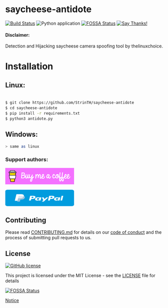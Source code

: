 # saycheese-antidote

[![Build Status](https://travis-ci.com/0x0is1/saycheese-antidote.svg?branch=master)](https://travis-ci.com/StrinTH/saycheese-antidote) 
![Python application](https://github.com/0x0is1/saycheese-antidote/workflows/Python%20application/badge.svg)
[![FOSSA Status](https://app.fossa.com/api/projects/git%2Bgithub.com%2F0x0is1%2Fsaycheese-antidote.svg?type=shield)](https://app.fossa.com/projects/git%2Bgithub.com%2F0x0is1%2Fsaycheese-antidote?ref=badge_shield)
[![Say Thanks!](https://img.shields.io/badge/Say%20Thanks-!-1EAEDB.svg)](https://saythanks.io/to/0x0is1off@gmail.com)

#### Disclaimer:

Detection and Hijacking saycheese camera spoofing tool by thelinuxchoice.

# Installation
## Linux:

```sh

$ git clone https://github.com/StrinTH/saycheese-antidote
$ cd saycheese-antidote
$ pip install -r requirements.txt
$ python3 antidote.py

```
## Windows:

```sh
> same as linux
```

### **Support authors**:

[![Donate](./assets/default-pink.png)](https://www.buymeacoffee.com/6dciIwk)

[![Donate](./assets/-460.png)](https://paypal.me/0x0is1?locale.x=en_GB)


## Contributing

Please read [CONTRIBUTING.md](CONTRIBUTING.md) for details on our [code of conduct](CODE_OF_CONDUCT.md) and the process of submitting pull requests to us.

## License 
[![GitHub license](https://img.shields.io/github/license/0x0is1/saycheese-antidote)](https://github.com/0x0is1/saycheese-antidote/blob/master/LICENSE)

This project is licensed under the MIT License - see the [LICENSE](LICENSE) file for details

[![FOSSA Status](https://app.fossa.io/api/projects/git%2Bgithub.com%2F0x0is1%2Fsaycheese-antidote.svg?type=large)](https://app.fossa.io/projects/git%2Bgithub.com%2F0x0is1%2Fsaycheese-antidote?ref=badge_large)

<a href="NOTICE.md">Notice</a>
